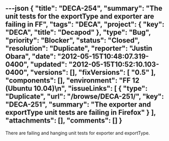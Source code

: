 ---json
{
  "title": "DECA-254",
  "summary": "The unit tests for the exportType and exporter are failing in FF",
  "tags": "DECA",
  "project": {
    "key": "DECA",
    "title": "Decapod"
  },
  "type": "Bug",
  "priority": "Blocker",
  "status": "Closed",
  "resolution": "Duplicate",
  "reporter": "Justin Obara",
  "date": "2012-05-15T10:48:07.319-0400",
  "updated": "2012-05-15T10:52:10.103-0400",
  "versions": [],
  "fixVersions": [
    "0.5"
  ],
  "components": [],
  "environment": "FF 12 (Ubuntu 10.04)\n",
  "issueLinks": [
    {
      "type": "Duplicate",
      "url": "/browse/DECA-251/",
      "key": "DECA-251",
      "summary": "The exporter and exportType unit tests are failing in Firefox"
    }
  ],
  "attachments": [],
  "comments": []
}
---
There are failing and hanging unit tests for exporter and exportType.&#x20;

        